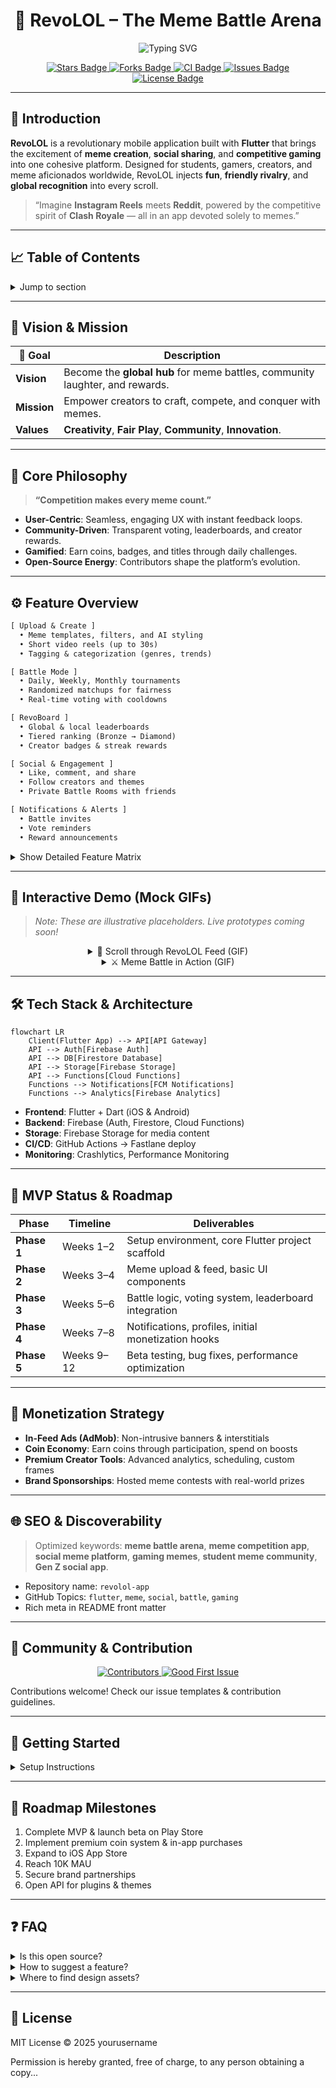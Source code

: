 <!--
  README.md for RevoLOL – The Meme Battle Arena
  Fully interactive, animated, feature-rich GitHub-native presentation.
-->

<h1 align="center">
  🎉 RevoLOL – The Meme Battle Arena
</h1>

<p align="center">
  <img src="https://readme-typing-svg.herokuapp.com?font=Fira+Code&pause=700&color=FEE75C&center=true&width=535&lines=Welcome+to+RevoLOL!;Laugh.+Compete.+Conquer!;Your+Global+Meme+Battle+Arena." alt="Typing SVG" />
</p>

<p align="center">
  <a href="https://github.com/yourusername/revolol-app/stargazers">
    <img src="https://img.shields.io/github/stars/yourusername/revolol-app?style=for-the-badge&logo=github&label=Star%20Us&color=yellow" alt="Stars Badge" />
  </a>
  <a href="https://github.com/yourusername/revolol-app/network/members">
    <img src="https://img.shields.io/github/forks/yourusername/revolol-app?style=for-the-badge&logo=github&label=Fork&color=orange" alt="Forks Badge" />
  </a>
  <a href="https://github.com/yourusername/revolol-app/actions">
    <img src="https://img.shields.io/github/workflow/status/yourusername/revolol-app/CI?style=for-the-badge&logo=github&label=CI%20Status&color=brightgreen" alt="CI Badge" />
  </a>
  <a href="https://github.com/yourusername/revolol-app/issues">
    <img src="https://img.shields.io/github/issues/yourusername/revolol-app?style=for-the-badge&logo=github&label=Issues&color=lightblue" alt="Issues Badge" />
  </a>
  <a href="https://github.com/yourusername/revolol-app/blob/main/LICENSE">
    <img src="https://img.shields.io/github/license/yourusername/revolol-app?style=for-the-badge&label=License&color=brightgreen" alt="License Badge" />
  </a>
</p>

---

## 🚀 Introduction

**RevoLOL** is a revolutionary mobile application built with **Flutter** that brings the excitement of **meme creation**, **social sharing**, and **competitive gaming** into one cohesive platform. Designed for students, gamers, creators, and meme aficionados worldwide, RevoLOL injects **fun**, **friendly rivalry**, and **global recognition** into every scroll.

> “Imagine **Instagram Reels** meets **Reddit**, powered by the competitive spirit of **Clash Royale** — all in an app devoted solely to memes.”  

---

## 📈 Table of Contents

<details>
<summary>Jump to section</summary>

1. [Vision & Mission](#vision--mission)  
2. [Core Philosophy](#core-philosophy)  
3. [Feature Overview](#feature-overview)  
4. [Interactive Demo (Mock GIFs)](#interactive-demo-mock-gifs)  
5. [Tech Stack & Architecture](#tech-stack--architecture)  
6. [MVP Status & Roadmap](#mvp-status--roadmap)  
7. [Monetization Strategy](#monetization-strategy)  
8. [Community & Contribution](#community--contribution)  
9. [Getting Started](#getting-started)  
10. [Roadmap Milestones](#roadmap-milestones)  
11. [FAQ](#faq)  
12. [License & Acknowledgments](#license--acknowledgments)

</details>

---

## 🔭 Vision & Mission

| 🎯 Goal        | Description                                                                 |
|----------------|-----------------------------------------------------------------------------|
| **Vision**     | Become the **global hub** for meme battles, community laughter, and rewards. |
| **Mission**    | Empower creators to craft, compete, and conquer with memes.                  |
| **Values**     | **Creativity**, **Fair Play**, **Community**, **Innovation**.                |

---

## 🧠 Core Philosophy

> **“Competition makes every meme count.”**

- **User-Centric**: Seamless, engaging UX with instant feedback loops.  
- **Community-Driven**: Transparent voting, leaderboards, and creator rewards.  
- **Gamified**: Earn coins, badges, and titles through daily challenges.  
- **Open-Source Energy**: Contributors shape the platform’s evolution.

---

## ⚙️ Feature Overview

```txt
[ Upload & Create ]
  • Meme templates, filters, and AI styling
  • Short video reels (up to 30s)
  • Tagging & categorization (genres, trends)

[ Battle Mode ]
  • Daily, Weekly, Monthly tournaments
  • Randomized matchups for fairness
  • Real-time voting with cooldowns

[ RevoBoard ]
  • Global & local leaderboards
  • Tiered ranking (Bronze → Diamond)
  • Creator badges & streak rewards

[ Social & Engagement ]
  • Like, comment, and share
  • Follow creators and themes
  • Private Battle Rooms with friends

[ Notifications & Alerts ]
  • Battle invites
  • Vote reminders
  • Reward announcements
```

<details>
<summary>Show Detailed Feature Matrix</summary>

| Feature                     | Description                                                   | Status        |
|-----------------------------|---------------------------------------------------------------|---------------|
| Meme Feed                   | Infinite scroll, filters, and personalized recommendations    | 🔧 In Progress |
| Battle Creation             | Auto-bracket generation and timer-based voting                | 🧠 Planning    |
| Real-Time Voting            | Anonymous & anti-bias modes                                   | 🧠 Planning    |
| Leaderboard Engine          | Daily/weekly/monthly/all-time ranking                         | ✅ Prototype   |
| Push Notifications          | Battle start/end, follower posts, reward claim alerts         | 🔜 Upcoming   |
| Creator Profiles            | Upload history, badges, follower count                        | 🔜 Upcoming   |
| Coin Economy                | Earn through participation, spend on boosts & features        | 🧠 Planning    |
| Brand Challenges            | Sponsored tournaments with prizes                            | 🧠 Planning    |
| Admin Panel                 | Content moderation, analytics, feature toggles                | 🔧 In Progress |

</details>

---

## 🎨 Interactive Demo (Mock GIFs)

> *Note: These are illustrative placeholders. Live prototypes coming soon!*

<div align="center">

<details>
<summary>👾 Scroll through RevoLOL Feed (GIF)</summary>

```html
<video autoplay loop muted playsinline style="max-width:100%; border-radius:8px;">
  <source src="https://media.giphy.com/media/3oKIPsx2VAYAgEHC12/giphy.mp4" type="video/mp4">
</video>
```

</details>

<details>
<summary>⚔️ Meme Battle in Action (GIF)</summary>

```html
<video autoplay loop muted playsinline style="max-width:100%; border-radius:8px;">
  <source src="https://media.giphy.com/media/l46Cy1rHbQ92uuLXa/giphy.mp4" type="video/mp4">
</video>
```

</details>

</div>

---

## 🛠️ Tech Stack & Architecture

```mermaid
flowchart LR
    Client(Flutter App) --> API[API Gateway]
    API --> Auth[Firebase Auth]
    API --> DB[Firestore Database]
    API --> Storage[Firebase Storage]
    API --> Functions[Cloud Functions]
    Functions --> Notifications[FCM Notifications]
    Functions --> Analytics[Firebase Analytics]
```

- **Frontend**: Flutter + Dart (iOS & Android)  
- **Backend**: Firebase (Auth, Firestore, Cloud Functions)  
- **Storage**: Firebase Storage for media content  
- **CI/CD**: GitHub Actions → Fastlane deploy  
- **Monitoring**: Crashlytics, Performance Monitoring  

---

## 📆 MVP Status & Roadmap

| Phase         | Timeline      | Deliverables                                          |
|---------------|---------------|-------------------------------------------------------|
| **Phase 1**   | Weeks 1–2     | Setup environment, core Flutter project scaffold      |
| **Phase 2**   | Weeks 3–4     | Meme upload & feed, basic UI components               |
| **Phase 3**   | Weeks 5–6     | Battle logic, voting system, leaderboard integration  |
| **Phase 4**   | Weeks 7–8     | Notifications, profiles, initial monetization hooks   |
| **Phase 5**   | Weeks 9–12    | Beta testing, bug fixes, performance optimization     |

---

## 💸 Monetization Strategy

- **In-Feed Ads (AdMob)**: Non-intrusive banners & interstitials  
- **Coin Economy**: Earn coins through participation, spend on boosts  
- **Premium Creator Tools**: Advanced analytics, scheduling, custom frames  
- **Brand Sponsorships**: Hosted meme contests with real-world prizes  

---

## 🌐 SEO & Discoverability

> Optimized keywords: **meme battle arena**, **meme competition app**, **social meme platform**, **gaming memes**, **student meme community**, **Gen Z social app**.

- Repository name: `revolol-app`  
- GitHub Topics: `flutter`, `meme`, `social`, `battle`, `gaming`  
- Rich meta in README front matter  

---

## 🤝 Community & Contribution

<div align="center">
  <a href="https://github.com/yourusername/revolol-app/graphs/contributors">
    <img src="https://img.shields.io/github/contributors/yourusername/revolol-app?style=flat-square" alt="Contributors" />
  </a>
  <a href="https://github.com/yourusername/revolol-app/issues?q=is%3Aissue+is%3Aopen+label%3A%22good+first+issue%22">
    <img src="https://img.shields.io/github/issues-raw/yourusername/revolol-app/good%20first%20issue?style=flat-square&color=blue" alt="Good First Issue" />
  </a>
</div>

Contributions welcome! Check our issue templates & contribution guidelines.

---

## 📝 Getting Started

<details>
<summary>Setup Instructions</summary>

```bash
# Clone the repo
git clone https://github.com/yourusername/revolol-app.git
cd revolol-app

# Install dependencies
flutter pub get

# Configure Firebase (copy env.sample.dart to env.dart and fill values)

# Run the app
flutter run
```

</details>

---

## 🚩 Roadmap Milestones

1. Complete MVP & launch beta on Play Store  
2. Implement premium coin system & in-app purchases  
3. Expand to iOS App Store  
4. Reach 10K MAU  
5. Secure brand partnerships  
6. Open API for plugins & themes  

---

## ❓ FAQ

<details>
<summary>Is this open source?</summary>
Yes, MIT License.
</details>

<details>
<summary>How to suggest a feature?</summary>
Open an issue labeled “enhancement” or discuss on Discord.
</details>

<details>
<summary>Where to find design assets?</summary>
Check the `/docs` folder for mockups and Figma links.
</details>

---

## 📜 License

MIT License © 2025 yourusername

Permission is hereby granted, free of charge, to any person obtaining a copy...
